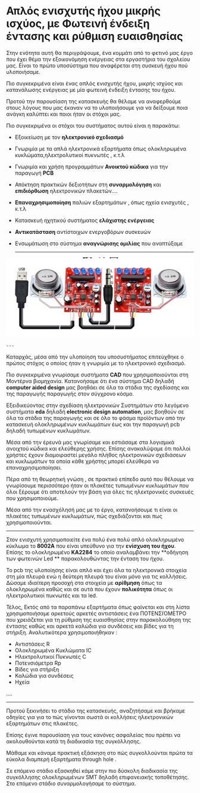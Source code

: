 
# Απλός ενισχυτής ήχου μικρής ισχύος, με Φωτεινή ένδειξη έντασης και ρύθμιση ευαισθησίας


Στην ενότητα αυτή θα περιγράψουμε, ένα κομμάτι από το φετινό μας έργο που έχει θέμα την εξοικονόμηση ενέργειας στα εργαστήρια του σχολείου μας. 
Eίναι  το πρώτο υποσύστημα που αναφέρεται στη συσκευή ήχου πού υλοποιήσαμε.
 
Πιο συγκεκριμένα είναι ένας απλός ενισχυτής ήχου, μικρής ισχύος και κατανάλωσης ενέργειας με μία φωτεινή ένδειξη έντασης του ήχου.  

 Προτού την παρουσίαση της κατασκευής θα θέλαμε να αναφερθούμε στους λόγους που μας έκαναν να το υλοποιήσουμε για να δείξουμε ποια ανάγκη καλύπτει και ποιοι ήταν οι στόχοι μας.

Πιο συγκεκριμένα οι στόχοι του συστήματος αυτού είναι η παρακάτω:

 - Εξοικείωση με τον **ηλεκτρονικό σχεδιασμό**
- Γνωριμία με τα απλά ηλεκτρονικά εξαρτήματα όπως  ολοκληρωμένα κυκλώματα,ηλεκτρολυτικοί πυκνωτές , κ.τ.λ
- Γνωριμία και χρήση προγραμμάτων **Ανοικτού κώδικα** για την παραγωγή **PCB** 
- Απόκτηση πρακτικών δεξιοτήτων στη **συναρμολόγηση** και **επιδιόρθωση** ηλεκτρονικών πλακετών....
- **Επαναχρησιμοποίηση** παλιών εξαρτημάτων , όπως ηχεία ενισχυτές , κ.τ.λ
- Κατασκευή ηχητικού συστήματος **ελάχιστης ενέργειας**
- **Αντικατάσταση** αντίστοιχων ενεργοβόρων συσκευών
- Ενσωμάτωση στο σύστημα **αναγνώρισης ομιλίας** που αναπτύξαμε
  
	---


![](01-speakers-amplifier/00-σύστημα.jpeg)


	---


Καταρχάς, μέσα από την υλοποίηση του υποσυστήματος επιτεύχθηκε ο πρώτος στόχος ο οποίος ήταν η γνωριμία με το ηλεκτρονικό σχεδιασμό.  

Πιο συγκεκριμένα γνωρίσαμε συστήματα **CAD** που χρησιμοποιούνται στη Μοντέρνα βιομηχανία. 
Κατανοήσαμε ότι ένα σύστημα CAD δηλαδή **computer aided design**  μας βοηθάει σε όλα τα στάδια της σχεδίασης και της παραγωγής παραγωγής  στον σύγχρονο κόσμο.

Εξειδικεύοντας στην σχεδίαση ηλεκτρονικών Συστημάτων στο λεγόμενο συστήματα **eda**  δηλαδή **electronic design automation**,  μας βοηθούν σε όλα τα στάδια της παραγωγής και σε όλο το φάσμα προϊόντων από την κατασκευή ολοκληρωμένων κυκλωμάτων έως και την παραγωγή pcb  δηλαδή τυπωμένων κυκλωμάτων. 

Μέσα από την έρευνά μας γνωρίσαμε και εστιάσαμε στα λογισμικά ανοιχτού κώδικα και ελεύθερης χρήσης. Επίσης ανακαλύψαμε  ότι πολλοί χρήστες έχουν διαμοιραστεί  μεγάλο πλήθος ηλεκτρονικών σχεδιάσεων  και κυκλωμάτων  τα οποία κάθε χρήστης μπορεί ελεύθερα να επαναχρησιμοποίησει. 


Πέρα από τη θεωρητική γνώση ,  σε πρακτικό επίπεδο  αυτό που θέλουμε να γνωρίσουμε  περισσότερο ήταν οι πλακέτες τυπωμένων κυκλωμάτων που όλοι ξέρουμε ότι αποτελούν την βάση για όλες τις ηλεκτρονικές συσκευές που χρησιμοποιούμε.


Μέσα από την ενασχόλησή μας με το έργο, κατανοήσουμε τι είναι οι πλακέτες τυπωμένων κυκλωμάτων, πώς σχεδιάζονται και πως χρησιμοποιούνται.

---

Στον ενισχυτή   χρησιμοποιείτε ένα πολύ ένα πολύ απλό ολοκληρωμένο κύκλωμα το  **8002Α**  που είναι υπεύθυνο για την **ενίσχυση του ήχου**.
Επίσης το ολοκληρωμένο **ΚΑ2284**  το οποίο αναλαμβάνει την **οδήγηση των  φωτεινών  Led ** παρακολουθώντας την ένταση του ήχου.
   
Το pcb της υλοποίησης είναι απλό και έχει όλα τα ηλεκτρονικά στοιχεία στη μία πλευρά ενώ η δεύτερη πλευρά του είναι μόνο για τις κολλήσεις.
Δώσαμε ιδιαίτερη προσοχή στα στοιχεία με **αρίθμηση** όπως τα ολοκληρωμένα  καθώς και σε αυτά που έχουν **πολικότητα** όπως οι ηλεκτρολυτικοί πυκνωτές και τα led.

Τέλος, Εκτός από τα παραπάνω εξαρτήματα όπως φαίνεται και στη λίστα χρησιμοποιήσαμε αρκετούς αρκετές αντιστάσεις ένα ΠΟΤΕΝΣΙΌΜΕΤΡΟ  που χρειάζεται για τη ρύθμιση της ευαισθησίας στην παρακολούθηση της έντασης καθώς και αρκετά καλώδια για συνδέσεις και βίδες για τη στήριξη.
Αναλυτικότερα χρησιμοποιήθηκαν :

- Αντιστάσεις  R
- Ολοκληρωμένα Κυκλώματα  IC
- Ηλεκτρολυτικοί Πυκνωτές C
- Ποτενσιόμετρα Rp
- Βίδες για  στήριξη
- Καλώδια για συνδέσεις
- Ηχεία

....

  
---

Προτού ξεκινήσει το στάδιο της κατασκευής,  αναζητήσαμε και βρήκαμε οδηγίες για  για το πώς γίνονται σωστά οι κολλήσεις ηλεκτρονικών εξαρτημάτων στις πλακέτες. 

Επίσης έγινε παρουσίαση για τους κανόνες ασφαλείας που πρέπει να ακολουθούνται κατά τη διαδικασία της συγκόλλησης.

Μάθαμε και κάναμε πρακτική εξάσκηση στο πώς συγκολλούνται πρώτα τα εύκολα διαμπερή εξαρτήματα  through hole .

Σε επόμενο στάδιο  εξασκηθεί κάμε στην πιο δύσκολη διαδικασία της συγκόλλησης ολοκληρωμένων SMT  δηλαδή επιφανειακής τοποθέτησης.
Στο επόμενο στάδιο συναρμολογήσαμε  το σύστημα.





